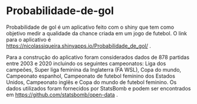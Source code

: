 # Probabilidade-de-gol
Probabilidade de gol é um aplicativo feito com o shiny que tem como objetivo medir a qualidade da chance criada em um jogo de futebol.
O link para o aplicativo é https://nicolassiqueira.shinyapps.io/Probabilidade_de_gol/ .

Para a construção do aplicativo foram considerados dados de 878 partidas entre 2003 e 2020 incluindo os seguintes campeonatos: Liga dos campeões, Super liga feminina da Inglaterra (FA WSL), Copa do mundo, Campeonato espanhol, Campeonato de futebol feminino dos Estados Unidos, Campeonato inglês e Copa do mundo de futebol feminino.
Os dados utilizados foram fornecidos por StatsBomb e podem ser encontrados em https://github.com/statsbomb/open-data .

